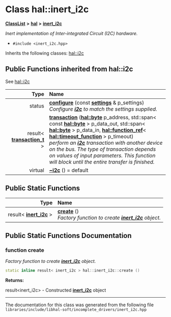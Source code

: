 

# Class hal::inert\_i2c



[**ClassList**](annotated.md) **>** [**hal**](namespacehal.md) **>** [**inert\_i2c**](classhal_1_1inert__i2c.md)



_Inert implementation of Inter-integrated Circuit (I2C) hardware._ 

* `#include <inert_i2c.hpp>`



Inherits the following classes: [hal::i2c](classhal_1_1i2c.md)
























































## Public Functions inherited from hal::i2c

See [hal::i2c](classhal_1_1i2c.md)

| Type | Name |
| ---: | :--- |
|  status | [**configure**](#function-configure) (const [**settings**](structhal_1_1i2c_1_1settings.md) & p\_settings) <br>_Configure_ [_**i2c**_](classhal_1_1i2c.md) _to match the settings supplied._ |
|  result&lt; [**transaction\_t**](structhal_1_1i2c_1_1transaction__t.md) &gt; | [**transaction**](#function-transaction) ([**hal::byte**](namespacehal.md#typedef-byte) p\_address, std::span&lt; const [**hal::byte**](namespacehal.md#typedef-byte) &gt; p\_data\_out, std::span&lt; [**hal::byte**](namespacehal.md#typedef-byte) &gt; p\_data\_in, [**hal::function\_ref**](namespacehal.md#typedef-function_ref)&lt; [**hal::timeout\_function**](namespacehal.md#typedef-timeout_function) &gt; p\_timeout) <br>_perform an_ [_**i2c**_](classhal_1_1i2c.md) _transaction with another device on the bus. The type of transaction depends on values of input parameters. This function will block until the entire transfer is finished._ |
| virtual  | [**~i2c**](#function-i2c) () = default<br> |


## Public Static Functions

| Type | Name |
| ---: | :--- |
|  result&lt; [**inert\_i2c**](classhal_1_1inert__i2c.md) &gt; | [**create**](#function-create) () <br>_Factory function to create_ [_**inert\_i2c**_](classhal_1_1inert__i2c.md) _object._ |




















































## Public Static Functions Documentation




### function create 

_Factory function to create_ [_**inert\_i2c**_](classhal_1_1inert__i2c.md) _object._
```C++
static inline result< inert_i2c > hal::inert_i2c::create () 
```





**Returns:**

result&lt;inert\_i2c&gt; - Constructed [**inert\_i2c**](classhal_1_1inert__i2c.md) object 





        

------------------------------
The documentation for this class was generated from the following file `libraries/include/libhal-soft/incomplete_drivers/inert_i2c.hpp`

